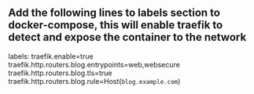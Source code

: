 ## Add the following lines to labels section to docker-compose, this will enable traefik to detect and expose the container to the network
labels:
    traefik.enable=true
    traefik.http.routers.blog.entrypoints=web,websecure
    traefik.http.routers.blog.tls=true
    traefik.http.routers.blog.rule=Host(`blog.example.com`)